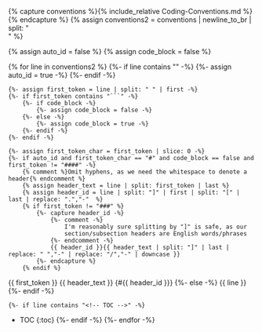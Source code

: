 <!-- This is to make the GitHub Page for the repo look nice  -->
<script src="https://cdn.jsdelivr.net/npm/anchor-js/anchor.min.js"></script>
<script>
document.addEventListener('DOMContentLoaded', function(event) {
  anchors.add("h1, h2, h3");
});
</script>

{% capture conventions %}{% include_relative Coding-Conventions.md %}{% endcapture %}
{% assign conventions2 = conventions | newline_to_br | split: "<br />" %}

{% assign auto_id = false %}
{% assign code_block = false %}

{% for line in conventions2 %}
    {%- if line contains "<!-- Begin Auto-ID -->" -%}
        {%- assign auto_id = true -%}
    {%- endif -%}

    {%- assign first_token = line | split: " " | first -%}
    {%- if first_token contains "```" -%}
        {%- if code_block -%}
            {%- assign code_block = false -%}
        {%- else -%}
            {%- assign code_block = true -%}
        {%- endif -%}
    {%- endif -%}

    {%- assign first_token_char = first_token | slice: 0 -%}
    {%- if auto_id and first_token_char == "#" and code_block == false and first_token != "####" -%}
        {% comment %}Omit hyphens, as we need the whitespace to denote a header{% endcomment %}
        {% assign header_text = line | split: first_token | last %}
        {% assign header_id = line | split: "]" | first | split: "[" | last | replace: ".","-"  %}
        {% if first_token != "###" %}
            {%- capture header_id -%}
                {%- comment -%}
                    I'm reasonably sure splitting by "]" is safe, as our
                    section/subsection headers are English words/phrases
                {%- endcomment -%}
                {{ header_id }}{{ header_text | split: "]" | last | replace: " ","-" | replace: "/","-" | downcase }}
            {%- endcapture %}
        {% endif %}

{{ first_token }} {{ header_text }} {#{{ header_id }}}
    {%- else -%}
{{ line }}
    {%- endif -%}

    {%- if line contains "<!-- TOC -->" -%}
- TOC
{:toc}
    {%- endif -%}
{%- endfor -%}
